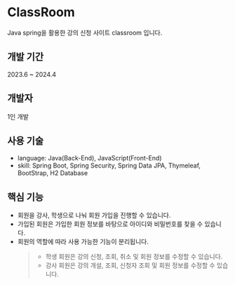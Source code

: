 # ClassRoom
Java spring을 활용한 강의 신청 사이트 classroom 입니다.

## 개발 기간
2023.6 ~ 2024.4

## 개발자
1인 개발

## 사용 기술
- language: Java(Back-End), JavaScript(Front-End)
- skill: Spring Boot, Spring Security, Spring Data JPA, Thymeleaf, BootStrap, H2 Database


## 핵심 기능
- 회원을 강사, 학생으로 나눠 회원 가입을 진행할 수 있습니다.
- 가입된 회원은 가입한 회원 정보를 바탕으로 아이디와 비밀번호를 찾을 수 있습니다.
- 회원의 역할에 따라 사용 가능한 기능이 분리됩니다.
  > - 학생 회원은 강의 신청, 조회, 취소 및 회원 정보를 수정할 수 있습니다.
  > - 강사 회원은 강의 개설, 조회, 신청자 조회 및 회원 정보를 수정할 수 있습니다.



